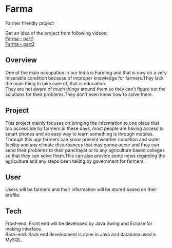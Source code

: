 # Farma
Farmer friendly project

Get an idea of the project from following videos:  
[Farma - part1](https://youtu.be/el4mkwhZHY4)  
[Farma - part2](https://youtu.be/U2rvYxXesYO)  

## Overview
  One of the main occupation in our India is Farming and that is now on a very miserable condition because of improper knowledge for farmers.They lack the main thing to take care of, that is education.  
  They are not aware of much things around them so they can’t figure out the solutions for their problems.They don’t even know how to solve them.
## Project
  This project mainly focuses on bringing the information to one place that too accessible by farmers.In these days, most people are having access to smart phones and so easy way to learn something is through mobiles.  
  Through this app farmers can know present weather condition and water facility and any climate disturbances that may gonna occur and they can send their problems to their panchayat or to any agriculture based colleges so that they can solve them.This can also provide some news regarding the agriculture and any steps been taking by government for farmers.
## User
  Users will be farmers and their information will be stored based on their profile.
## Tech
  Front-end: Front end will be developed by Java Swing and Eclipse for making interface.  
  Back-end: Back end development is done in Java and database used is MySQL.
